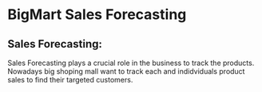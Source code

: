 # BigMart Sales Forecasting 
  ## Sales Forecasting: 
  Sales Forecasting plays a crucial role in the business to track the products. Nowadays big shoping mall want to track 
  each and indidviduals product sales to find their targeted customers. 
